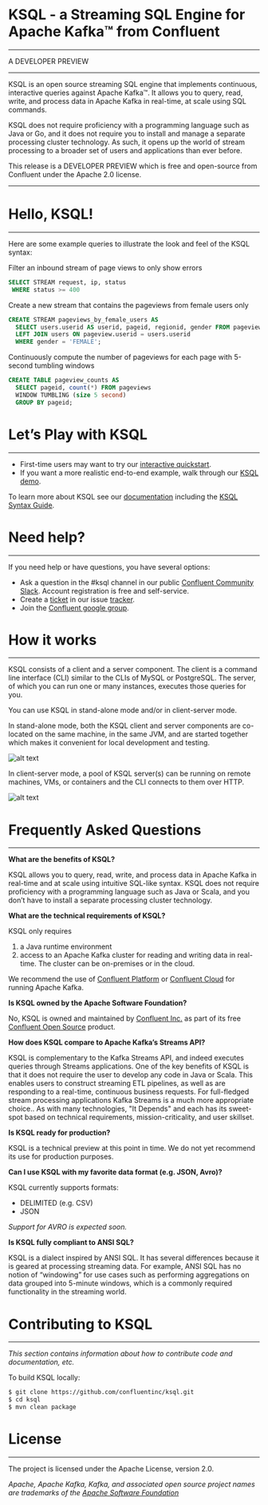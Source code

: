 # KSQL - a Streaming SQL Engine for Apache Kafka™ from Confluent
---

A DEVELOPER PREVIEW

---

KSQL is an open source streaming SQL engine that implements continuous, interactive queries against Apache Kafka™. It allows you to query, read, write, and process data in Apache Kafka in real-time, at scale using SQL commands. 

KSQL does not require proficiency with a programming language such as Java or Go, and it does not require you to install and manage a separate processing cluster technology. As such, it opens up the world of stream processing to a broader set of users and applications than ever before.

This release is a DEVELOPER PREVIEW which is free and open-source from Confluent under the Apache 2.0 license.

---

# Hello, KSQL!
---
Here are some example queries to illustrate the look and feel of the KSQL syntax:

Filter an inbound stream of page views to only show errors

```sql
SELECT STREAM request, ip, status 
 WHERE status >= 400
```

Create a new stream that contains the pageviews from female users only
```sql
CREATE STREAM pageviews_by_female_users AS
  SELECT users.userid AS userid, pageid, regionid, gender FROM pageviews
  LEFT JOIN users ON pageview.userid = users.userid
  WHERE gender = 'FEMALE';
```

Continuously compute the number of pageviews for each page with 5-second tumbling windows
```sql
CREATE TABLE pageview_counts AS
  SELECT pageid, count(*) FROM pageviews
  WINDOW TUMBLING (size 5 second)
  GROUP BY pageid;
```

# Let’s Play with KSQL
---

* First-time users may want to try our [interactive quickstart](https://github.com/confluentinc/ksql).
* If you want a more realistic end-to-end example, walk through our [KSQL demo](https://github.com/confluentinc/ksql).

To learn more about KSQL see our [documentation](https://github.com/confluentinc/ksql) including the [KSQL Syntax Guide](https://github.com/confluentinc/ksql).

# Need help?
---
If you need help or have questions, you have several options:
* Ask a question in the #ksql channel in our public [Confluent Community Slack](https://confluent.typeform.com/to/GxTHUD). Account registration is free and self-service.
* Create a [ticket](https://github.com/confluentinc/ksql) in our issue [tracker](https://github.com/confluentinc/ksql).
* Join the [Confluent google group](https://groups.google.com/forum/#!forum/confluent-platform).

# How it works
---
KSQL consists of a client and a server component. The client is a command line interface (CLI) similar to the CLIs of MySQL or PostgreSQL. The server, of which you can run one or many instances, executes those queries for you.

You can use KSQL in stand-alone mode and/or in client-server mode.

In stand-alone mode, both the KSQL client and server components are co-located on the same machine, in the same JVM, and are started together which makes it convenient for local development and testing.

![alt text](https://user-images.githubusercontent.com/2977624/29090610-f4b11096-7c34-11e7-8a63-85c9ead22bc3.png)

In client-server mode, a pool of KSQL server(s) can be running on remote machines, VMs, or containers and the CLI connects to them over HTTP.

![alt text](https://user-images.githubusercontent.com/2977624/29090617-fab5e930-7c34-11e7-9eee-0554192854d5.png)

# Frequently Asked Questions
---
**What are the benefits of KSQL?**

KSQL allows you to query, read, write, and process data in Apache Kafka in real-time and at scale using intuitive SQL-like syntax. KSQL does not require proficiency with a programming language such as Java or Scala, and you don’t have to install a separate processing cluster technology.

**What are the technical requirements of KSQL?**

KSQL only requires 
1. a Java runtime environment
2. access to an Apache Kafka cluster for reading and writing data in real-time. The cluster can be on-premises or in the cloud.

We recommend the use of [Confluent Platform](https://www.confluent.io/product/confluent-platform/) or [Confluent Cloud](https://www.confluent.io/confluent-cloud/) for running Apache Kafka.

**Is KSQL owned by the Apache Software Foundation?**

No, KSQL is owned and maintained by [Confluent Inc.](https://www.confluent.io/) as part of its free [Confluent Open Source](https://www.confluent.io/product/confluent-open-source/) product.

**How does KSQL compare to Apache Kafka’s Streams API?**

KSQL is complementary to the Kafka Streams API, and indeed executes queries through Streams applications. One of the key benefits of KSQL is that it does not require the user to develop any code in Java or Scala. 
This enables users to construct streaming ETL pipelines, as well as are responding to a real-time, continuous business requests. For full-fledged stream processing applications Kafka Streams is a much more appropriate choice.. 
As with many technologies, "It Depends" and each has its sweet-spot based on technical requirements, mission-criticality, and user skillset.

**Is KSQL ready for production?**

KSQL is a technical preview at this point in time.  We do not yet recommend its use for production purposes.

**Can I use KSQL with my favorite data format (e.g. JSON, Avro)?**

KSQL currently supports formats: 

* DELIMITED (e.g. CSV)
* JSON

_Support for AVRO is expected soon._

**Is KSQL fully compliant to ANSI SQL?**

KSQL is a dialect inspired by ANSI SQL. It has several differences because it is geared at processing streaming data. For example, ANSI SQL has no notion of “windowing” for use cases such as performing aggregations on data grouped into 5-minute windows, which is a commonly required functionality in the streaming world.

# Contributing to KSQL
---
*This section contains information about how to contribute code and documentation, etc.*

To build KSQL locally:

```sh
$ git clone https://github.com/confluentinc/ksql.git
$ cd ksql
$ mvn clean package
```

# License
---
The project is licensed under the Apache License, version 2.0.

*Apache, Apache Kafka, Kafka, and associated open source project names are trademarks of the [Apache Software Foundation](https://www.apache.org/)*

